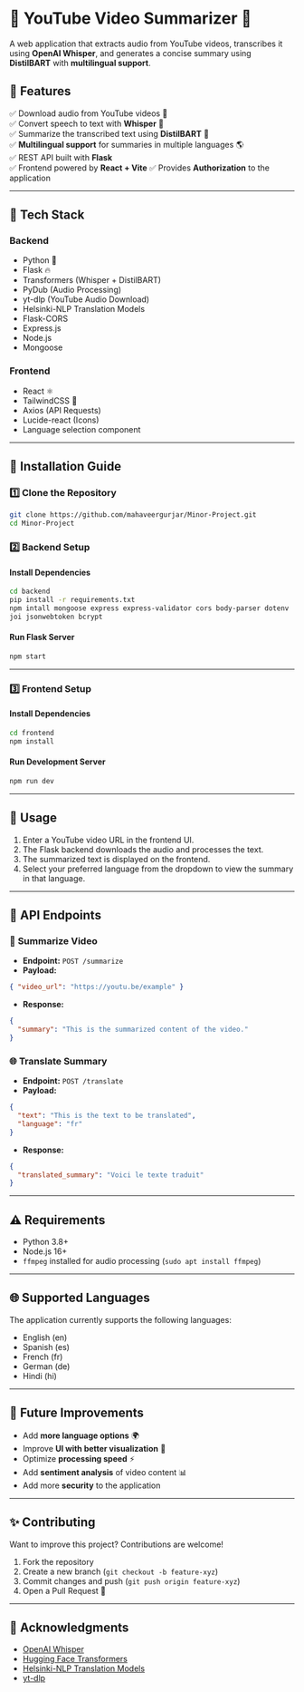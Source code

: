 # 🎥 YouTube Video Summarizer 📝

A web application that extracts audio from YouTube videos, transcribes it using **OpenAI Whisper**, and generates a concise summary using **DistilBART** with **multilingual support**.

## 🚀 Features

✅ Download audio from YouTube videos 🎵  
✅ Convert speech to text with **Whisper** 🤖  
✅ Summarize the transcribed text using **DistilBART** 📄  
✅ **Multilingual support** for summaries in multiple languages 🌎  
✅ REST API built with **Flask**  
✅ Frontend powered by **React + Vite**
✅ Provides **Authorization** to the application 

---

## 🫠 Tech Stack

### **Backend**

- Python 🐍
- Flask 🔥
- Transformers (Whisper + DistilBART)
- PyDub (Audio Processing)
- yt-dlp (YouTube Audio Download)
- Helsinki-NLP Translation Models
- Flask-CORS
- Express.js
- Node.js
- Mongoose
### **Frontend**

- React ⚛️
- TailwindCSS 🎨
- Axios (API Requests)
- Lucide-react (Icons)
- Language selection component

---

## 📌 Installation Guide

### 1️⃣ **Clone the Repository**

```sh
git clone https://github.com/mahaveergurjar/Minor-Project.git
cd Minor-Project
```

### 2️⃣ **Backend Setup**

#### Install Dependencies

```sh
cd backend
pip install -r requirements.txt
npm intall mongoose express express-validator cors body-parser dotenv
joi jsonwebtoken bcrypt
```

#### Run Flask Server

```sh
npm start
```

---

### 3️⃣ **Frontend Setup**

#### Install Dependencies

```sh
cd frontend
npm install
```

#### Run Development Server

```sh
npm run dev
```

---

## 🎯 Usage

1. Enter a YouTube video URL in the frontend UI.
2. The Flask backend downloads the audio and processes the text.
3. The summarized text is displayed on the frontend.
4. Select your preferred language from the dropdown to view the summary in that language.

---

## 📌 API Endpoints

### 🎹 **Summarize Video**

- **Endpoint:** `POST /summarize`
- **Payload:**

```json
{ "video_url": "https://youtu.be/example" }
```

- **Response:**

```json
{
  "summary": "This is the summarized content of the video."
}
```

### 🌐 **Translate Summary**

- **Endpoint:** `POST /translate`
- **Payload:**

```json
{ 
  "text": "This is the text to be translated", 
  "language": "fr" 
}
```

- **Response:**

```json
{
  "translated_summary": "Voici le texte traduit"
}
```

---

## ⚠️ Requirements

- Python 3.8+
- Node.js 16+
- `ffmpeg` installed for audio processing (`sudo apt install ffmpeg`)

---

## 🌐 Supported Languages

The application currently supports the following languages:
- English (en)
- Spanish (es)
- French (fr)
- German (de)
- Hindi (hi)

---

## 🤖 Future Improvements

- Add **more language options** 🌍
- Improve **UI with better visualization** 🎨
- Optimize **processing speed** ⚡
- Add **sentiment analysis** of video content 📊
- Add more **security** to the application 
---

## ✨ Contributing

Want to improve this project? Contributions are welcome!

1. Fork the repository
2. Create a new branch (`git checkout -b feature-xyz`)
3. Commit changes and push (`git push origin feature-xyz`)
4. Open a Pull Request 🚀

---

## 🙌 Acknowledgments

- [OpenAI Whisper](https://openai.com/whisper)
- [Hugging Face Transformers](https://huggingface.co/)
- [Helsinki-NLP Translation Models](https://huggingface.co/Helsinki-NLP)
- [yt-dlp](https://github.com/yt-dlp/yt-dlp)
